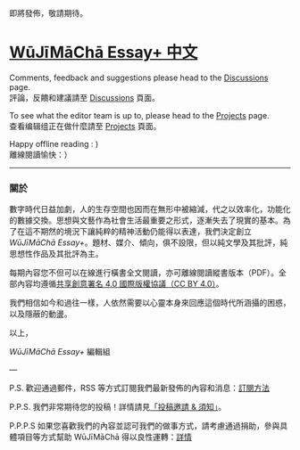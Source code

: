 即將發佈，敬請期待。

# [WūJīMāChā Essay+ 中文](https://www.wujimacha.com/essay-plus-tc)

Comments, feedback and suggestions please head to the [Discussions](https://github.com/wujimacha/Essay-Plus-English/discussions) page.
<br>評論，反饋和建議請至 [Discussions](https://github.com/wujimacha/Essay-Plus-Chinese/discussions) 頁面。

To see what the editor team is up to, please head to the [Projects](https://github.com/wujimacha/Essay-Plus-English/projects) page.
<br>查看编辑组正在做什麼請至 [Projects](https://github.com/wujimacha/Essay-Plus-Chinese/projects) 頁面。

Happy offline reading : )
<br>離線閱讀愉快：）

---

### 關於

數字時代日益加劇，人的生存空間也因而在無形中被縮減，代之以效率化，功能化的數據交換。思想與文藝作為社會生活最重要之形式，逐漸失去了現實的基本。為了在這不期然的境況下讓純粹的精神活動仍能得以表達，我們決定創立 *WūJīMāChā Essay+*。題材、媒介、傾向，俱不設限，但以純文學及其批評，純思想性作品及其批評為主。

每期內容您不但可以在線進行橫書全文閱讀，亦可離線閱讀縱書版本（PDF）。全部內容均遵循[共享創意署名 4.0 國際版權協議（CC BY 4.0）](https://creativecommons.org/licenses/by/4.0/deed.zh_TW)。

我們相信如今和過往一樣，人依然需要以心靈本身來回應這個時代所涵攝的困惑，以及隱蔽的動盪。

以上，

*WūJīMāChā Essay+* 編輯組

—

P.S. 歡迎通過郵件，RSS 等方式訂閱我們最新發佈的內容和消息：[訂閱方法](https://www.wujimacha.com/pub/how-to-subscribe)

P.P.S. 我們非常期待您的投稿！詳情請見[「投稿邀請 & 須知」](https://www.wujimacha.com/pub/essay-plus-submission-invitation-and-guideline-tc)。

P.P.P.S 如果您喜歡我們的內容並認可我們的做事方式，請考慮通過捐助，參與具體項目等方式幫助 WūJīMāChā 得以良性運轉：[詳情](https://www.wujimacha.com/donate-and-contribute)
